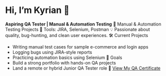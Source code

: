 # Hi, I’m Kyrian 👋 

**Aspiring QA Tester | Manual & Automation Testing** 
🧪 Manual & Automation Testing Projects 
🔧 Tools: JIRA, Selenium, Postman 
💡 Passionate about quality, bug-hunting, and clean user experiences. 
 🛠️ Current Projects 
- Writing manual test cases for sample e-commerce and login apps 
- Logging bugs using JIRA-style reports 
- Practicing automation basics using Selenium 
 🚀 Goals 
- Build a strong portfolio with hands-on QA projects 
- Land a remote or hybrid Junior QA Tester role 
📄 [View My QA Certificate](QA.Testercertificate.pdf) 
